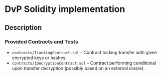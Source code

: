 # DvP Solidity implementation

## Description

### Provided Contracts and Tests

- `contracts/ILockingContract.sol` - Contract locking transfer with given encrypted keys or hashes.
- `contracts/IDecryptionContract.sol` - Contract performing conditional upon transfer decryption (possibly based on an external oracle).

